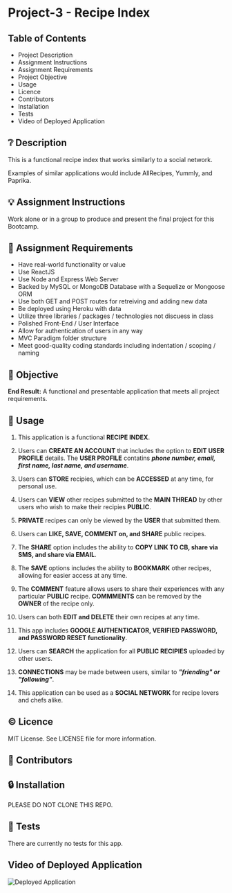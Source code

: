 # Project-3 - Recipe Index

## **Table of Contents**

* Project Description
* Assignment Instructions
* Assignment Requirements
* Project Objective
* Usage
* Licence
* Contributors
* Installation
* Tests
* Video of Deployed Application

## ❔ **Description**

This is a functional recipe index that works similarly to a social network. 

Examples of similar applications would include AllRecipes, Yummly, and Paprika. 

## 💡 **Assignment Instructions**

Work alone or in a group to produce and present the final project for this Bootcamp. 

## 📌 **Assignment Requirements**

- Have real-world functionality or value
- Use ReactJS
- Use Node and Express Web Server
- Backed by MySQL or MongoDB Database with a Sequelize or Mongoose ORM
- Use both GET and POST routes for retreiving and adding new data
- Be deployed using Heroku with data
- Utilize three libraries / packages / technologies not discuess in class
- Polished Front-End / User Interface
- Allow for authentication of users in any way
- MVC Paradigm folder structure
- Meet good-quality coding standards including indentation / scoping / naming

## 🔲 **Objective**

**End Result:** A functional and presentable application that meets all project requirements.

## 🔑 **Usage**

1. This application is a functional **RECIPE INDEX**. 

2. Users can **CREATE AN ACCOUNT** that includes the option to **EDIT USER PROFILE** details. The **USER PROFILE** contatins _**phone number, email, first name, last name, and username**_. 

3. Users can **STORE** recipies, which can be **ACCESSED** at any time, for personal use. 

4. Users can **VIEW** other recipes submitted to the **MAIN THREAD** by other users who wish to make their recipies **PUBLIC**. 

5. **PRIVATE** recipes can only be viewed by the **USER** that submitted them. 

6. Users can **LIKE, SAVE, COMMENT on, and SHARE** public recipes. 

7. The **SHARE** option includes the ability to **COPY LINK TO CB, share via SMS, and share via EMAIL**. 

8. The **SAVE** options includes the ability to **BOOKMARK** other recipes, allowing for easier access at any time.

9. The **COMMENT** feature allows users to share their experiences with any particular **PUBLIC** recipe. **COMMMENTS** can be removed by the **OWNER** of the recipe only. 

10. Users can both **EDIT and DELETE** their own recipes at any time. 

11. This app includes **GOOGLE AUTHENTICATOR, VERIFIED PASSWORD, and PASSWORD RESET functionality**. 

12. Users can **SEARCH** the application for all **PUBLIC RECIPIES** uploaded by other users. 

13. **CONNECTIONS** may be made between users, similar to _**"friending" or "following"**_.

14. This application can be used as a **SOCIAL NETWORK** for recipe lovers and chefs alike.

## © **Licence**

MIT License. See LICENSE file for more information.

## 💬 **Contributors**



## 🔒 **Installation**

PLEASE DO NOT CLONE THIS REPO. 

## 📂 **Tests**

There are currently no tests for this app. 

## **Video of Deployed Application**

![Deployed Application]()
